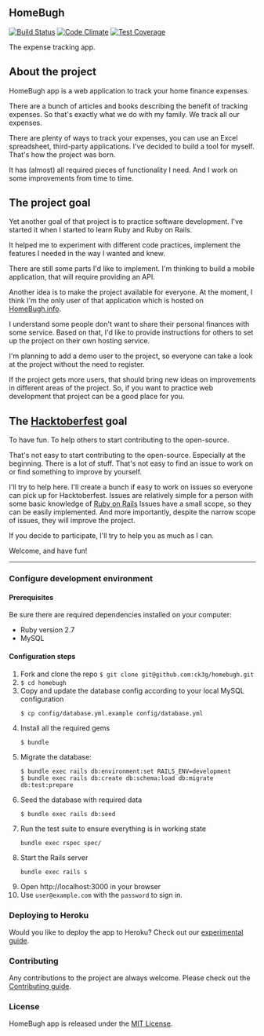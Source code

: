 ## HomeBugh

[![Build Status](https://api.travis-ci.org/ck3g/homebugh.png)](https://travis-ci.org/github/ck3g/homebugh)
[![Code Climate](https://codeclimate.com/github/ck3g/homebugh/badges/gpa.svg)](https://codeclimate.com/github/ck3g/homebugh)
[![Test Coverage](https://codeclimate.com/github/ck3g/homebugh/badges/coverage.svg)](https://codeclimate.com/github/ck3g/homebugh)

The expense tracking app.

## About the project

HomeBugh app is a web application to track your home finance expenses.

There are a bunch of articles and books describing the benefit of tracking expenses.
So that's exactly what we do with my family. We track all our expenses.

There are plenty of ways to track your expenses, you can use an Excel spreadsheet, third-party applications.
I've decided to build a tool for myself.
That's how the project was born.

It has (almost) all required pieces of functionality I need.
And I work on some improvements from time to time.

## The project goal

Yet another goal of that project is to practice software development.
I've started it when I started to learn Ruby and Ruby on Rails.

It helped me to experiment with different code practices, implement the features I needed in the way I wanted and knew.

There are still some parts I'd like to implement.
I'm thinking to build a mobile application, that will require providing an API.

Another idea is to make the project available for everyone.
At the moment, I think I'm the only user of that application which is hosted on [HomeBugh.info](https://homebugh.info).

I understand some people don't want to share their personal finances with some service.
Based on that, I'd like to provide instructions for others to set up the project on their own hosting service.

I'm planning to add a demo user to the project, so everyone can take a look at the project without the need to register.

If the project gets more users, that should bring new ideas on improvements in different areas of the project.
So, if you want to practice web development that project can be a good place for you.

## The [Hacktoberfest](https://hacktoberfest.digitalocean.com) goal

To have fun. To help others to start contributing to the open-source.

That's not easy to start contributing to the open-source.
Especially at the beginning. There is a lot of stuff.
That's not easy to find an issue to work on or find something to improve by yourself.

I'll try to help here.
I'll create a bunch if easy to work on issues so everyone can pick up for Hacktoberfest.
Issues are relatively simple for a person with some basic knowledge of [Ruby on Rails](https://rubyonrails.org)
Issues have a small scope, so they can be easily implemented.
And more importantly, despite the narrow scope of issues, they will improve the project.

If you decide to participate, I'll try to help you as much as I can.

Welcome, and have fun!

<hr>

### Configure development environment

#### Prerequisites

Be sure there are required dependencies installed on your computer:

* Ruby version 2.7
* MySQL

#### Configuration steps

1. Fork and clone the repo `$ git clone git@github.com:ck3g/homebugh.git`
1. `$ cd homebugh`
1. Copy and update the database config according to your local MySQL configuration
    ```shell
    $ cp config/database.yml.example config/database.yml
    ```
1. Install all the required gems
    ```shell
    $ bundle
    ```
1. Migrate the database:
    ```shell
    $ bundle exec rails db:environment:set RAILS_ENV=development
    $ bundle exec rails db:create db:schema:load db:migrate db:test:prepare
    ```
1. Seed the database with required data
    ```shell
    $ bundle exec rails db:seed
    ```
1. Run the test suite to ensure everything is in working state
    ```shell
    bundle exec rspec spec/
    ```
1. Start the Rails server
    ```shell
    bundle exec rails s
    ```
1. Open http://localhost:3000 in your browser
1. Use `user@example.com` with the `password` to sign in.

### Deploying to Heroku

Would you like to deploy the app to Heroku? Check out our [experimental guide](./docs/deploying_to_heroku.md).

### Contributing

Any contributions to the project are always welcome. Please check out the [Contributing guide](./CONTRIBUTING.md).

### License

HomeBugh app is released under the [MIT License](./LICENSE.md).
